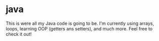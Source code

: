 # java
This is were all my Java code is going to be. I'm currently using arrays, loops, learning OOP (getters ans setters), and much more. Feel free to check it out!
